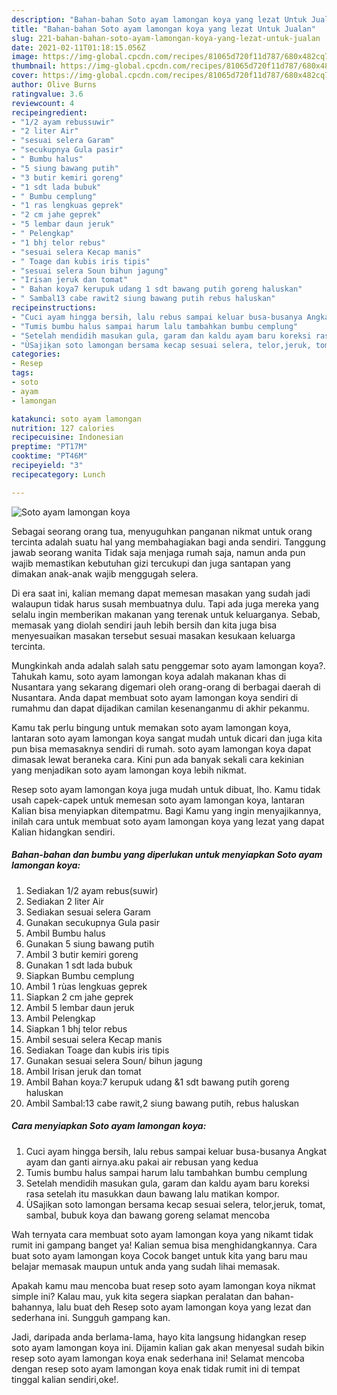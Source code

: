 ```yaml
---
description: "Bahan-bahan Soto ayam lamongan koya yang lezat Untuk Jualan"
title: "Bahan-bahan Soto ayam lamongan koya yang lezat Untuk Jualan"
slug: 221-bahan-bahan-soto-ayam-lamongan-koya-yang-lezat-untuk-jualan
date: 2021-02-11T01:18:15.056Z
image: https://img-global.cpcdn.com/recipes/81065d720f11d787/680x482cq70/soto-ayam-lamongan-koya-foto-resep-utama.jpg
thumbnail: https://img-global.cpcdn.com/recipes/81065d720f11d787/680x482cq70/soto-ayam-lamongan-koya-foto-resep-utama.jpg
cover: https://img-global.cpcdn.com/recipes/81065d720f11d787/680x482cq70/soto-ayam-lamongan-koya-foto-resep-utama.jpg
author: Olive Burns
ratingvalue: 3.6
reviewcount: 4
recipeingredient:
- "1/2 ayam rebussuwir"
- "2 liter Air"
- "sesuai selera Garam"
- "secukupnya Gula pasir"
- " Bumbu halus"
- "5 siung bawang putih"
- "3 butir kemiri goreng"
- "1 sdt lada bubuk"
- " Bumbu cemplung"
- "1 ras lengkuas geprek"
- "2 cm jahe geprek"
- "5 lembar daun jeruk"
- " Pelengkap"
- "1 bhj telor rebus"
- "sesuai selera Kecap manis"
- " Toage dan kubis iris tipis"
- "sesuai selera Soun bihun jagung"
- "Irisan jeruk dan tomat"
- " Bahan koya7 kerupuk udang 1 sdt bawang putih goreng haluskan"
- " Sambal13 cabe rawit2 siung bawang putih rebus haluskan"
recipeinstructions:
- "Cuci ayam hingga bersih, lalu rebus sampai keluar busa-busanya Angkat ayam dan ganti airnya.aku pakai air rebusan yang kedua"
- "Tumis bumbu halus sampai harum lalu tambahkan bumbu cemplung"
- "Setelah mendidih masukan gula, garam dan kaldu ayam baru koreksi rasa setelah itu masukkan daun bawang lalu matikan kompor."
- "ÙSajiķan soto lamongan bersama kecap sesuai selera, telor,jeruk, tomat, sambal, bubuk koya dan bawang goreng selamat mencoba"
categories:
- Resep
tags:
- soto
- ayam
- lamongan

katakunci: soto ayam lamongan 
nutrition: 127 calories
recipecuisine: Indonesian
preptime: "PT17M"
cooktime: "PT46M"
recipeyield: "3"
recipecategory: Lunch

---
```



![Soto ayam lamongan koya](https://img-global.cpcdn.com/recipes/81065d720f11d787/680x482cq70/soto-ayam-lamongan-koya-foto-resep-utama.jpg)

Sebagai seorang orang tua, menyuguhkan panganan nikmat untuk orang tercinta adalah suatu hal yang membahagiakan bagi anda sendiri. Tanggung jawab seorang  wanita Tidak saja menjaga rumah saja, namun anda pun wajib memastikan kebutuhan gizi tercukupi dan juga santapan yang dimakan anak-anak wajib menggugah selera.

Di era  saat ini, kalian memang dapat memesan masakan yang sudah jadi walaupun tidak harus susah membuatnya dulu. Tapi ada juga mereka yang selalu ingin memberikan makanan yang terenak untuk keluarganya. Sebab, memasak yang diolah sendiri jauh lebih bersih dan kita juga bisa menyesuaikan masakan tersebut sesuai masakan kesukaan keluarga tercinta. 



Mungkinkah anda adalah salah satu penggemar soto ayam lamongan koya?. Tahukah kamu, soto ayam lamongan koya adalah makanan khas di Nusantara yang sekarang digemari oleh orang-orang di berbagai daerah di Nusantara. Anda dapat membuat soto ayam lamongan koya sendiri di rumahmu dan dapat dijadikan camilan kesenanganmu di akhir pekanmu.

Kamu tak perlu bingung untuk memakan soto ayam lamongan koya, lantaran soto ayam lamongan koya sangat mudah untuk dicari dan juga kita pun bisa memasaknya sendiri di rumah. soto ayam lamongan koya dapat dimasak lewat beraneka cara. Kini pun ada banyak sekali cara kekinian yang menjadikan soto ayam lamongan koya lebih nikmat.

Resep soto ayam lamongan koya juga mudah untuk dibuat, lho. Kamu tidak usah capek-capek untuk memesan soto ayam lamongan koya, lantaran Kalian bisa menyiapkan ditempatmu. Bagi Kamu yang ingin menyajikannya, inilah cara untuk membuat soto ayam lamongan koya yang lezat yang dapat Kalian hidangkan sendiri.

<!--inarticleads1-->

##### Bahan-bahan dan bumbu yang diperlukan untuk menyiapkan Soto ayam lamongan koya:

1. Sediakan 1/2 ayam rebus(suwir)
1. Sediakan 2 liter Air
1. Sediakan sesuai selera Garam
1. Gunakan secukupnya Gula pasir
1. Ambil  Bumbu halus
1. Gunakan 5 siung bawang putih
1. Ambil 3 butir kemiri goreng
1. Gunakan 1 sdt lada bubuk
1. Siapkan  Bumbu cemplung
1. Ambil 1 rùas lengkuas geprek
1. Siapkan 2 cm jahe geprek
1. Ambil 5 lembar daun jeruk
1. Ambil  Pelengkap
1. Siapkan 1 bhj telor rebus
1. Ambil sesuai selera Kecap manis
1. Sediakan  Toage dan kubis iris tipis
1. Gunakan sesuai selera Soun/ bihun jagung
1. Ambil Irisan jeruk dan tomat
1. Ambil  Bahan koya:7 kerupuk udang &amp;1 sdt bawang putih goreng haluskan
1. Ambil  Sambal:13 cabe rawit,2 siung bawang putih, rebus haluskan




<!--inarticleads2-->

##### Cara menyiapkan Soto ayam lamongan koya:

1. Cuci ayam hingga bersih, lalu rebus sampai keluar busa-busanya Angkat ayam dan ganti airnya.aku pakai air rebusan yang kedua
1. Tumis bumbu halus sampai harum lalu tambahkan bumbu cemplung
1. Setelah mendidih masukan gula, garam dan kaldu ayam baru koreksi rasa setelah itu masukkan daun bawang lalu matikan kompor.
1. ÙSajiķan soto lamongan bersama kecap sesuai selera, telor,jeruk, tomat, sambal, bubuk koya dan bawang goreng selamat mencoba




Wah ternyata cara membuat soto ayam lamongan koya yang nikamt tidak rumit ini gampang banget ya! Kalian semua bisa menghidangkannya. Cara buat soto ayam lamongan koya Cocok banget untuk kita yang baru mau belajar memasak maupun untuk anda yang sudah lihai memasak.

Apakah kamu mau mencoba buat resep soto ayam lamongan koya nikmat simple ini? Kalau mau, yuk kita segera siapkan peralatan dan bahan-bahannya, lalu buat deh Resep soto ayam lamongan koya yang lezat dan sederhana ini. Sungguh gampang kan. 

Jadi, daripada anda berlama-lama, hayo kita langsung hidangkan resep soto ayam lamongan koya ini. Dijamin kalian gak akan menyesal sudah bikin resep soto ayam lamongan koya enak sederhana ini! Selamat mencoba dengan resep soto ayam lamongan koya enak tidak rumit ini di tempat tinggal kalian sendiri,oke!.

